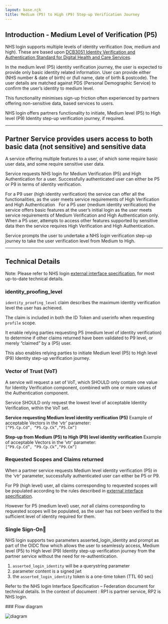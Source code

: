 ```yaml
---
layout: base.njk
title: Medium (P5) to High (P9) Step-up Verification Journey 
---
```


## Introduction - Medium Level of Verification (P5)

NHS login supports multiple levels of identity verification (low, medium and high).
These are based upon [DCB3051 Identity Verification and Authentication Standard for Digital Health and Care Services](http://digital.nhs.uk/isce/publication/dcb3051).

In the medium level (P5) identity verification journey, the user is expected to provide only basic identity related information. User can provide either (NHS number & date of birth) or (full name, date of birth & postcode). The user details are matched against PDS (Personal Demographic Service) to confirm the user’s identity to medium level. 

This functionality minimises sign-up friction often experienced by partners offering non-sensitive data, based services to users. 

NHS login offers partners functionality to initiate, Medium level (P5) to High level (P9) Identity step-up verification journey, if required.

---

## Partner Service provides users access to both basic data (not sensitive) and sensitive data

A service offering multiple features to a user, of which some require basic user data, and some require sensitive user data.

Service requests NHS login for Medium Verification (P5) and High Authentication for a user. Successfully authenticated user can  either be P5 or P9 in terms of identity verification. 

For a P9 user (high identity verification) the service can offer all the functionalities, as the user meets service requirements of High Verification and High Authentication 
 
For a P5 user (medium identity verification) the service offers basic features at the user’s initial login as the user meets service requirements of Medium Verification and High Authentication only. 
 
When a P5 user, attempts to access other features supported by sensitive data then the service requires High Verification and High Authentication.

Service prompts the user to undertake a NHS login verification step-up journey to take the user verification level from Medium to High.

---
## Technical Details 

Note: Please refer to NHS login [external interface specification](https://nhsconnect.github.io/nhslogin/interface-spec-doc/), for most up-to-date technical details.

### identity_proofing_level

`identity_proofing_level` claim describes the maximum identity verification level the user has achieved. 

The claim is included in both the ID Token and userinfo when requesting `profile` scope.

It enable relying parties requesting P5 (medium level of identity verification) to determine if other claims returned have been validated to P9 level, or merely “claimed” by a (P5) user. 

This also enables relying parties to initiate Medium level (P5) to High level (P9) Identity step-up verification journey. 

### Vector of Trust (VoT)

A service will request a set of VoT, which SHOULD only contain one value for Identity Verification component, combined with one or more values of the Authentication component.

Service SHOULD only request the lowest level of acceptable Identity Verification, within the VoT set.

**Service requesting Medium level identity verification (P5)**
Example of acceptable Vectors in the ‘vtr’ parameter:  
`[“P5.Cp.Cd”, “P5.Cp.Ck”,“P5.Cm”]`

**Step-up from Medium (P5) to High (P9) level  identity verification**
Example of acceptable Vectors in the ‘vtr’ parameter:  
`[“P9.Cp.Cd”, “P9.Cp.Ck”,“P9.Cm”]`

### Requested Scopes and Claims returned

When a partner service requests Medium level identity verification (P5) in the ‘vtr’ parameter, successfully authenticated user can either be P5 or P9. 

For P9 (high level) user, all claims corresponding to requested scopes will be populated according to the rules described in [external interface specification](https://nhsconnect.github.io/nhslogin/interface-spec-doc/). 

However for P5 (medium level) user, *not* all claims corresponding to requested scopes will be populated, as the user has not been verified to the sufficient level of identity required for them.

### Single Sign-On

NHS login supports two parameters asserted_login_identity and prompt as part of the OIDC flow which allows the user to seamlessly access, Medium level (P5) to High level (P9) Identity step-up verification journey from the partner service without the need for re-authentication. 

1. `asserted_login_identity` will be a querystring parameter 
2. parameter content is a signed jwt
3. the `asserted_login_identity` token is a one-time token (TTL 60 sec)

Refer to the NHS login Interface Specification – Federation document for technical details. In the context of document : RP1 is partner service, RP2 is NHS login.



### Flow diagram 

![diagram](nhslogin/images/P5-P9Step-upflow_small.png "P5 - P9 Step up verification flow")
